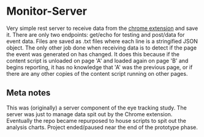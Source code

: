 # Monitor-Server

Very simple rest server to receive data from the [chrome extension](https://github.com/LucasZamprogno/GitHub-Monitor) and save it. There are only two endpoints: get/echo for testing and post/data for event data. Files are saved as .txt files where each line is a stringified JSON object. The only other job done when receiving data is to detect if the page the event was generated on has changed. It does this because if the content script is unloaded on page 'A' and loaded again on page 'B' and begins reporting, it has no knowledge that 'A' was the previous page, or if there are any other copies of the content script running on other pages.

## Meta notes

This was (originally) a server component of the eye tracking study. The server was just to manage data spit out by the Chrome extension. Eventually the repo became repurposed to house scripts to spit out the analysis charts. Project ended/paused near the end of the prototype phase.
